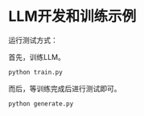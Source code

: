 # LLM开发和训练示例

运行测试方式：

首先，训练LLM。

```bash
python train.py
```

而后，等训练完成后进行测试即可。

```bash
python generate.py
```

